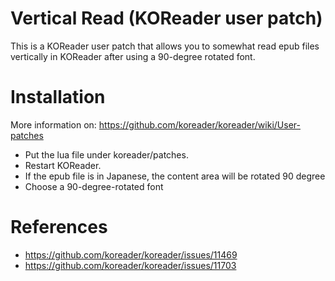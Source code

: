 # Vertical Read (KOReader user patch)

This is a KOReader user patch that allows you to somewhat read epub files vertically in KOReader after using a 90-degree rotated font.

# Installation

More information on: https://github.com/koreader/koreader/wiki/User-patches

* Put the lua file under koreader/patches.
* Restart KOReader.
* If the epub file is in Japanese, the content area will be rotated 90 degree
* Choose a 90-degree-rotated font

# References

* https://github.com/koreader/koreader/issues/11469
* https://github.com/koreader/koreader/issues/11703

